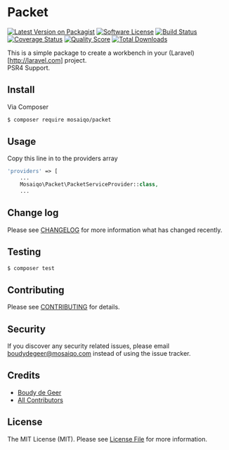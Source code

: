 # Packet

[![Latest Version on Packagist][ico-version]][link-packagist]
[![Software License][ico-license]](LICENSE.md)
[![Build Status][ico-travis]][link-travis]
[![Coverage Status][ico-scrutinizer]][link-scrutinizer]
[![Quality Score][ico-code-quality]][link-code-quality]
[![Total Downloads][ico-downloads]][link-downloads]

This is a simple package to create a workbench in your (Laravel)[http://laravel.com] project.   
PSR4 Support.

## Install

Via Composer

``` bash
$ composer require mosaiqo/packet
```

## Usage
Copy this line in to the providers array
``` php
'providers' => [
	...
	Mosaiqo\Packet\PacketServiceProvider::class,
	...
```

## Change log

Please see [CHANGELOG](CHANGELOG.md) for more information what has changed recently.

## Testing

``` bash
$ composer test
```

## Contributing

Please see [CONTRIBUTING](CONTRIBUTING.md) for details.

## Security

If you discover any security related issues, please email boudydegeer@mosaiqo.com instead of using the issue tracker.

## Credits

- [Boudy de Geer][link-author]
- [All Contributors][link-contributors]

## License

The MIT License (MIT). Please see [License File](LICENSE.md) for more information.

[ico-version]: https://img.shields.io/packagist/v/mosaiqo/packet.svg?style=flat-square
[ico-license]: https://img.shields.io/badge/license-MIT-brightgreen.svg?style=flat-square
[ico-travis]: https://img.shields.io/travis/mosaiqo/mosaiqo/master.svg?style=flat-square
[ico-scrutinizer]: https://img.shields.io/scrutinizer/coverage/g/mosaiqo/packet.svg?style=flat-square
[ico-code-quality]: https://img.shields.io/scrutinizer/g/mosaiqo/packet.svg?style=flat-square
[ico-downloads]: https://img.shields.io/packagist/dt/mosaiqo/packet.svg?style=flat-square

[link-packagist]: https://packagist.org/packages/mosaiqo/packet
[link-travis]: https://travis-ci.org/mosaiqo/packet
[link-scrutinizer]: https://scrutinizer-ci.com/g/mosaiqo/packet/code-structure
[link-code-quality]: https://scrutinizer-ci.com/g/mosaiqo/packet
[link-downloads]: https://packagist.org/packages/mosaiqo/packet
[link-author]: https://github.com/boudydegeer
[link-contributors]: ../../contributors
